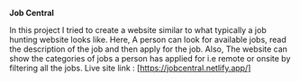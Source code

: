 **Job Central**


In this project I tried to create a website similar to what typically a job hunting website looks like. 
Here, A person can look for available jobs, read the description of the job and then apply for the job. Also, The website can show the categories of jobs a person has applied for i.e remote or onsite by filtering all the jobs.
Live site link : [https://jobcentral.netlify.app/]
